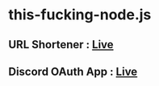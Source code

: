 # this-fucking-node.js

## URL Shortener : [Live](https://chinmay29hub-url-shortener.onrender.com/)

## Discord OAuth App : [Live](https://chinmay29hub-discord-oauth.onrender.com/)